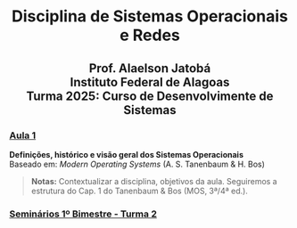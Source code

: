 <H1 style="text-align:center;">Disciplina de Sistemas Operacionais e Redes</H1>
<center><H2>Prof. Alaelson Jatobá</br>Instituto Federal de Alagoas</br>
Turma 2025: Curso de Desenvolvimente de Sistemas</H2></center>


### [Aula 1](Aula1.md)
**Definições, histórico e visão geral dos Sistemas Operacionais**  
Baseado em: *Modern Operating Systems* (A. S. Tanenbaum & H. Bos)  

> **Notas:** Contextualizar a disciplina, objetivos da aula. Seguiremos a estrutura do Cap. 1 do Tanenbaum & Bos (MOS, 3ª/4ª ed.).


### [Seminários 1º Bimestre - Turma 2]([Seminarios1B-Turma2.md)
